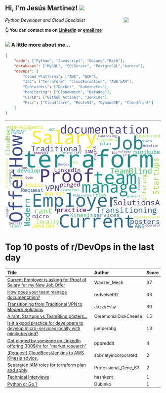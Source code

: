 <!--
**jmartinezl/jmartinezl** is a ✨ _special_ ✨ repository because its `README.md` (this file) appears on your GitHub profile.

Here are some ideas to get you started:

- 🔭 I’m currently working on ...
- 🌱 I’m currently learning ...
- 👯 I’m looking to collaborate on ...
- 🤔 I’m looking for help with ...
- 💬 Ask me about ...
- 📫 How to reach me: ...
- 😄 Pronouns: ...
- ⚡ Fun fact: ...
-->

<h2>Hi, I'm Jesús Martinez! <img src="https://media.giphy.com/media/WUlplcMpOCEmTGBtBW/giphy.gif" width="30"> </h2>
<img align='right' src="https://media.giphy.com/media/NytMLKyiaIh6VH9SPm/giphy.gif" width="120">
<p><em>Python Developer and Cloud Specialist
</em></p>

**👆 You can contact me on [Linkedin](https://www.linkedin.com/in/jes%C3%BAs-martinez-2b7b10104/) or [email me](mailto:jesus.mtz.lorenzo@gmail.com)**

### <img src="https://media.giphy.com/media/VgCDAzcKvsR6OM0uWg/giphy.gif" width="50"> A little more about me...  

```json
{
    "code": ["Python", "Javascript", "GoLang","Bash"],
    "databases": ["MySQL", "SQLServer", "PostgreSQL","Aurora"],
    "devOps": [
        "Cloud Platforms": ["AWS", "GCP"],
        "IaC": ["Terraform", "CloudFormation", "AWS SAM"],
        "Containers": ["Docker", "Kubernetes"],
        "Monitoring": ["Cloudwatch", "Datadog"],
        "CI/CD": ["Github Actions", "Jenkins"],
        "Misc": ["Cloudflare", "Route53", "DynamoDB", "Cloudfront"]
    ]
}
```
---

![Wordcloud](./cloud.png)

# Top 10 posts of r/DevOps in the last day

| Title | Author | Score |
|:---|:---|:---|
| [Current Employer is asking for Proof of Salary for my New Job Offer](https://www.reddit.com/r/devops/comments/16mggsd/current_employer_is_asking_for_proof_of_salary/) | Wanzer_Mech | 37 |
| [How does your team manage documentation?](https://www.reddit.com/r/devops/comments/16m1o1v/how_does_your_team_manage_documentation/) | redvelvet92 | 33 |
| [Transitioning from Traditional VPN to Modern Solutions](https://www.reddit.com/r/devops/comments/16lz8el/transitioning_from_traditional_vpn_to_modern/) | JazzyEssy | 30 |
| [A rant: Startups vs TeamBlind posters...](https://www.reddit.com/r/devops/comments/16mfuf6/a_rant_startups_vs_teamblind_posters/) | CeremonialDickCheese | 15 |
| [Is it a good practice for developers to develop micro-services locally with minikube/kind?](https://www.reddit.com/r/devops/comments/16lvq7w/is_it_a_good_practice_for_developers_to_develop/) | jumperabg | 13 |
| [Got pinged by someone on LinkedIn offering 300$/hr for "market research"](https://www.reddit.com/r/devops/comments/16mm4yw/got_pinged_by_someone_on_linkedin_offering_300hr/) | pppreddit | 4 |
| [[Request] CloudBees/Jenkins to AWS Kinesis advice.](https://www.reddit.com/r/devops/comments/16lxjef/request_cloudbeesjenkins_to_aws_kinesis_advice/) | sobrietyincorporated | 2 |
| [Separated IAM roles for terraform plan and apply](https://www.reddit.com/r/devops/comments/16m3716/separated_iam_roles_for_terraform_plan_and_apply/) | Professional_Gene_63 | 2 |
| [Technical Interviews](https://www.reddit.com/r/devops/comments/16mhkpg/technical_interviews/) | hashkent | 1 |
| [Python or Go ?](https://www.reddit.com/r/devops/comments/16mltek/python_or_go/) | Dubinko | 1 |
